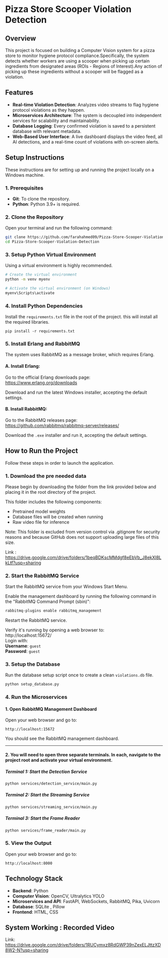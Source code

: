 # Pizza Store Scooper Violation Detection

## Overview

This project is focused on building a Computer Vision system for a pizza store to monitor hygiene protocol compliance.Specifically, the system detects whether workers are using a scooper when picking up certain ingredients from designated areas (ROIs - Regions of Interest).Any action of picking up these ingredients without a scooper will be flagged as a violation.

## Features

- **Real-time Violation Detection**: Analyzes video streams to flag hygiene protocol violations as they happen.
- **Microservices Architecture**: The system is decoupled into independent services for scalability and maintainability.
- **Database Logging**: Every confirmed violation is saved to a persistent database with relevant metadata.
- **Web-Based User Interface**: A live dashboard displays the video feed, all AI detections, and a real-time count of violations with on-screen alerts.


## Setup Instructions

These instructions are for setting up and running the project locally on a Windows machine.

### 1. Prerequisites

- **Git**: To clone the repository.  
- **Python**: Python 3.9+ is required.

### 2. Clone the Repository

Open your terminal and run the following command:

```bash
git clone https://github.com/farahahmed09/Pizza-Store-Scooper-Violation-Detection.git
cd Pizza-Store-Scooper-Violation-Detection
```

### 3. Setup Python Virtual Environment

Using a virtual environment is highly recommended.

```bash
# Create the virtual environment
python -m venv myenv

# Activate the virtual environment (on Windows)
myenv\Scripts\activate
```

### 4. Install Python Dependencies

Install the `requirements.txt` file in the root of the project.
this will install all the required libraries.

```
pip install -r requirements.txt
```


### 5. Install Erlang and RabbitMQ

The system uses RabbitMQ as a message broker, which requires Erlang.

#### A. Install Erlang:

Go to the official Erlang downloads page:  
https://www.erlang.org/downloads

Download and run the latest Windows installer, accepting the default settings.

#### B. Install RabbitMQ:

Go to the RabbitMQ releases page:  
https://github.com/rabbitmq/rabbitmq-server/releases/

Download the `.exe` installer and run it, accepting the default settings.

## How to Run the Project

Follow these steps in order to launch the application.

### 1. Download the pre needed data

Please begin by downloading the folder from the link provided below and placing it in the root directory of the project.

This folder includes the following components:

*  Pretrained model weights
* Database files will be created when running
* Raw video file for inference

Note:
This folder is excluded from version control via .gitignore for security reasons and because GitHub does not support uploading large files of this size.

Link : https://drive.google.com/drive/folders/1beqBDKscMMdgf8eEbVb_J8ekXl8LkLtf?usp=sharing

### 2. Start the RabbitMQ Service

Start the RabbitMQ service from your Windows Start Menu.

Enable the management dashboard by running the following command in the "RabbitMQ Command Prompt (sbin)":

```bash
rabbitmq-plugins enable rabbitmq_management
```

Restart the RabbitMQ service.

Verify it's running by opening a web browser to:  
http://localhost:15672/  
Login with:  
**Username**: `guest`  
**Password**: `guest`

### 3. Setup the Database

Run the database setup script once to create a clean `violations.db` file.

```bash
python setup_database.py
```

### 4. Run the Microservices


#### 1. Open RabbitMQ Management Dashboard

Open your web browser and go to:

```
http://localhost:15672
```
You should see the RabbitMQ management dashboard.

---


#### 2. You will need to open three separate terminals. In each, navigate to the project root and activate your virtual environment.

##### Terminal 1: Start the Detection Service

```bash
python services/detection_service/main.py
```

##### Terminal 2: Start the Streaming Service

```bash
python services/streaming_service/main.py
```

##### Terminal 3: Start the Frame Reader

```bash
python services/frame_reader/main.py
```

### 5. View the Output

Open your web browser and go to:

```
http://localhost:8000
```


## Technology Stack

* **Backend**: Python
* **Computer Vision**: OpenCV, Ultralytics YOLO
* **Microservices and API**: FastAPI, WebSockets, RabbitMQ, Pika, Uvicorn
* **Database**: SQLite , Pillow
* **Frontend**: HTML, CSS

## System Working : Recorded Video
Link: https://drive.google.com/drive/folders/1RUCymxz8RdGWP39nZexELJttzXD8W2-N?usp=sharing
